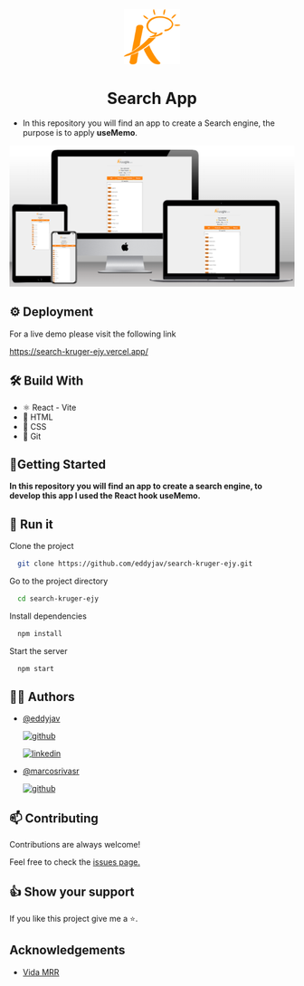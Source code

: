 <p align="center">
<img src='src/img/logoKrB.png' width='100px'>
</p>

<h1 align="center"> Search App</h1>

- In this repository you will find an app to create a Search engine, the purpose is to apply **useMemo**.

<img src='src/img/mockup_Search.png'>

## ⚙️ Deployment

For a live demo please visit the following link

https://search-kruger-ejy.vercel.app/

## 🛠 Build With

- ⚛️ React - Vite
- 🧱 HTML
- 🎨 CSS
- 🚀 Git

## 🔌Getting Started

**In this repository you will find an app to create a search engine, to develop this app I used the React hook useMemo.**

## 🚀 Run it

Clone the project

```bash
  git clone https://github.com/eddyjav/search-kruger-ejy.git
```

Go to the project directory

```bash
  cd search-kruger-ejy
```

Install dependencies

```bash
  npm install
```

Start the server

```bash
  npm start
```

## 👨‍💻 Authors

- [@eddyjav](https://github.com/eddyjav/)

  [![github](https://img.shields.io/badge/Github-171515?style=for-the-badge&logo=github&logoColor=white)](https://github.com/eddyjav)

  [![linkedin](https://img.shields.io/badge/linkedin-0A66C2?style=for-the-badge&logo=linkedin&logoColor=white)](https://www.linkedin.com/in/javier-yanez-st/)

- [@marcosrivasr](https://github.com/marcosrivasr)

  [![github](https://img.shields.io/badge/Github-171515?style=for-the-badge&logo=github&logoColor=white)](https://github.com/marcosrivasr)

## 📫 Contributing

Contributions are always welcome!

Feel free to check the [issues page.](https://github.com/eddyjav/search-kruger-ejy/issues)

## 👍 Show your support

If you like this project give me a ⭐.

## Acknowledgements

- [Vida MRR](https://www.youtube.com/watch?v=oT-feDPuJmk&t=13187s)
